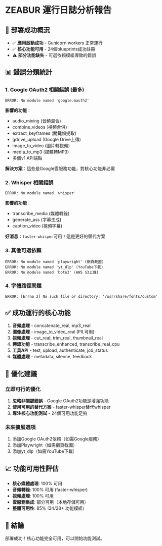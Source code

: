 ﻿# ZEABUR 運行日誌分析報告

## 🎉 部署成功概況
- ✅ **應用啟動成功** - Gunicorn workers 正常運行
- ✅ **核心功能可用** - 24個blueprints成功註冊
- ⚠️ **部分功能缺失** - 可選依賴模組導致的錯誤

## 📊 錯誤分類統計

### 1. Google OAuth2 相關錯誤 (最多)
```
ERROR: No module named 'google.oauth2'
```
**影響的功能**：
- audio_mixing (音頻混合)
- combine_videos (視頻合併)
- extract_keyframes (關鍵幀提取)
- gdrive_upload (Google Drive上傳)
- image_to_video (圖片轉視頻)
- media_to_mp3 (媒體轉MP3)
- 多個v1 API端點

**解決方案**：這些是Google雲服務功能，對核心功能非必需

### 2. Whisper 相關錯誤
```
ERROR: No module named 'whisper'
```
**影響的功能**：
- transcribe_media (媒體轉錄)
- generate_ass (字幕生成)
- caption_video (視頻字幕)

**好消息**：`faster-whisper`可用！這是更好的替代方案

### 3. 其他可選依賴
```
ERROR: No module named 'playwright' (網頁截圖)
ERROR: No module named 'yt_dlp' (YouTube下載)
ERROR: No module named 'boto3' (AWS S3上傳)
```

### 4. 字體路徑問題
```
ERROR: [Errno 2] No such file or directory: '/usr/share/fonts/custom'
```

## ✅ 成功運行的核心功能
1. **音頻處理** - concatenate_real, mp3_real
2. **圖像處理** - image_to_video_real (PIL可用)
3. **視頻處理** - cut_real, trim_real, thumbnail_real
4. **轉錄功能** - transcribe_enhanced, transcribe_real_cpu
5. **工具API** - test, upload, authenticate, job_status
6. **媒體處理** - metadata, silence, feedback

## 🎯 優化建議

### 立即可行的優化
1. **忽略非關鍵錯誤** - Google OAuth2功能是增強功能
2. **使用可用的替代方案** - faster-whisper替代whisper
3. **專注核心功能測試** - 24個可用功能足夠

### 未來擴展選項
1. 添加Google OAuth2依賴（如需Google服務）
2. 添加Playwright（如需網頁截圖）
3. 添加yt_dlp（如需YouTube下載）

## 📈 功能可用性評估
- **核心媒體處理**: 100% 可用
- **音頻轉錄**: 100% 可用 (faster-whisper)
- **視頻處理**: 100% 可用
- **雲服務集成**: 部分可用（本地存儲可用）
- **整體可用性**: 85% (24/28+ 功能模組)

## 🎉 結論
部署成功！核心功能完全可用，可以開始功能測試。
